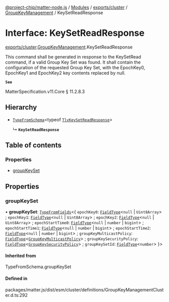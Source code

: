 [@project-chip/matter-node.js](../README.md) / [Modules](../modules.md) / [exports/cluster](../modules/exports_cluster.md) / [GroupKeyManagement](../modules/exports_cluster.GroupKeyManagement.md) / KeySetReadResponse

# Interface: KeySetReadResponse

[exports/cluster](../modules/exports_cluster.md).[GroupKeyManagement](../modules/exports_cluster.GroupKeyManagement.md).KeySetReadResponse

This command shall be generated in response to the KeySetRead command, if a valid Group Key Set was found. It
shall contain the configuration of the requested Group Key Set, with the EpochKey0, EpochKey1 and EpochKey2 key
contents replaced by null.

**`See`**

MatterSpecification.v11.Core § 11.2.8.3

## Hierarchy

- [`TypeFromSchema`](../modules/exports_tlv.md#typefromschema)\<typeof [`TlvKeySetReadResponse`](../modules/exports_cluster.GroupKeyManagement.md#tlvkeysetreadresponse)\>

  ↳ **`KeySetReadResponse`**

## Table of contents

### Properties

- [groupKeySet](exports_cluster.GroupKeyManagement.KeySetReadResponse.md#groupkeyset)

## Properties

### groupKeySet

• **groupKeySet**: [`TypeFromFields`](../modules/exports_tlv.md#typefromfields)\<\{ `epochKey0`: [`FieldType`](exports_tlv.FieldType.md)\<``null`` \| `Uint8Array`\> ; `epochKey1`: [`FieldType`](exports_tlv.FieldType.md)\<``null`` \| `Uint8Array`\> ; `epochKey2`: [`FieldType`](exports_tlv.FieldType.md)\<``null`` \| `Uint8Array`\> ; `epochStartTime0`: [`FieldType`](exports_tlv.FieldType.md)\<``null`` \| `number` \| `bigint`\> ; `epochStartTime1`: [`FieldType`](exports_tlv.FieldType.md)\<``null`` \| `number` \| `bigint`\> ; `epochStartTime2`: [`FieldType`](exports_tlv.FieldType.md)\<``null`` \| `number` \| `bigint`\> ; `groupKeyMulticastPolicy`: [`FieldType`](exports_tlv.FieldType.md)\<[`GroupKeyMulticastPolicy`](../enums/exports_cluster.GroupKeyManagement.GroupKeyMulticastPolicy.md)\> ; `groupKeySecurityPolicy`: [`FieldType`](exports_tlv.FieldType.md)\<[`GroupKeySecurityPolicy`](../enums/exports_cluster.GroupKeyManagement.GroupKeySecurityPolicy.md)\> ; `groupKeySetId`: [`FieldType`](exports_tlv.FieldType.md)\<`number`\>  }\>

#### Inherited from

TypeFromSchema.groupKeySet

#### Defined in

packages/matter.js/dist/esm/cluster/definitions/GroupKeyManagementCluster.d.ts:292

